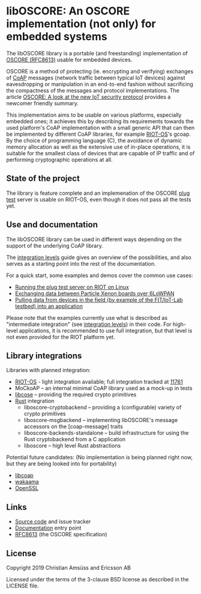 libOSCORE: An OSCORE implementation (not only) for embedded systems
===================================================================

The libOSCORE library is
a portable (and freestanding) implementation of [OSCORE (RFC8613)]
usable for embedded devices.

OSCORE is a method of protecting (ie. encrypting and verifying)
exchanges of [CoAP] messages (network traffic between typical IoT devices)
against eavesdropping or manipulation
in an end-to-end fashion
without sacrificing the compactness of the messages and protocol implementations.
The article [OSCORE: A look at the new IoT security protocol] provides a newcomer friendly summary.

This implementation aims to be usable on various platforms, especially embedded ones;
it achieves this by describing its requirements towards the used platform's CoAP implementation
with a small generic API that can then be implemented by different CoAP libraries,
for example [RIOT-OS]'s gcoap.
By the choice of programming language (C),
the avoidance of dynamic memory allocation
as well as the extensive use of in-place operations,
it is suitable for the smallest class of devices that are capable of IP traffic
and of performing cryptographic operations at all.

[OSCORE (RFC8613)]: https://tools.ietf.org/html/rfc8613
[CoAP]: https://coap.technology/
[OSCORE: A look at the new IoT security protocol]: https://www.ericsson.com/en/blog/2019/11/oscore-iot-security-protocol
[RIOT-OS]: https://riot-os.org/

State of the project
--------------------

The library is feature complete
and an implemenation of the OSCORE [plug test] server
is usable on RIOT-OS,
even though it does not pass all the tests yet.

[plug test]: https://ericssonresearch.github.io/OSCOAP/

Use and documentation
---------------------

The libOSCORE library can be used in different ways depending on the support of the underlying CoAP library.

The [integration levels] guide gives an overview of the possibilities,
and also serves as a starting point into the rest of the documentation.

For a quick start, some examples and demos cover the common use cases:

* [Running the plug test server on RIOT on Linux]
* [Exchanging data between Particle Xenon boards over 6LoWPAN]
* [Pulling data from devices in the field (by example of the FIT/IoT-Lab testbed) into an application]

Please note that the examples currently use what is described as "intermediate integration" (see [integration levels]) in their code.
For high-level applications, it is recommended to use full integration,
but that level is not even provided for the RIOT platform yet.

[Running the plug test server on RIOT on Linux]: https://oscore.gitlab.io/liboscore/md_doc_guides_demo_plugtest_linux.html
[Exchanging data between Particle Xenon boards over 6LoWPAN]: https://oscore.gitlab.io/liboscore/md_doc_guides_demo_peertopeer.html
[Pulling data from devices in the field (by example of the FIT/IoT-Lab testbed) into an application]: https://oscore.gitlab.io/liboscore/md_doc_guides_demo_iotlab.html
[integration levels]: https://oscore.gitlab.io/liboscore/md_doc_guides_integration_levels.html

Library integrations
--------------------

Libraries with planned integration:

* [RIOT-OS] - light integration available; full integration tracked at [11761]
* MoCkoAP – an internal minimal CoAP library used as a mock-up in tests
* [libcose] – providing the required crypto primitives
* [Rust] integration
  * liboscore-cryptobackend – providing a (configurable) variety of crypto primitives
  * liboscore-msgbackend – implementing libOSCORE's message accessors on the [coap-message] traits
  * liboscore-backends-standalone – build infrastructure for using the Rust cryptobackend from a C application
  * liboscore – high level Rust abstractions

Potential future candidates:
(No implementation is being planned right now,
but they are being looked into for portability)

* [libcoap]
* [wakaama]
* [OpenSSL]

[RIOT-OS]: http://riot-os.org/
[libcose]: https://github.com/bergzand/libcose
[11761]: https://github.com/RIOT-OS/RIOT/issues/11761
[libcoap]: https://libcoap.net/
[wakaama]: https://github.com/eclipse/wakaama
[OpenSSL]: https://www.openssl.org/
[Rust]: https://www.rust-lang.org/

Links
-----

* [Source code](https://gitlab.com/oscore/liboscore) and issue tracker
* [Documentation](https://oscore.gitlab.io/liboscore/) entry point
* [RFC8613](https://tools.ietf.org/html/rfc8613]) (the OSCORE specification)

License
-------

Copyright 2019 Christian Amsüss and Ericsson AB

Licensed under the terms of the 3-clause BSD license as described in the LICENSE file.
